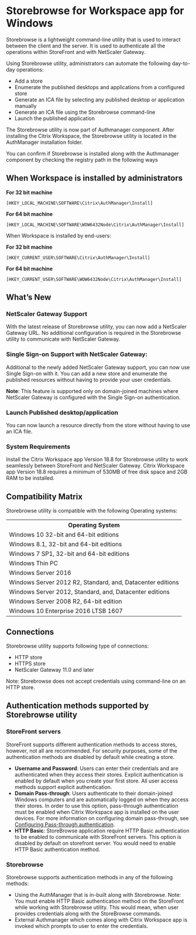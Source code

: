 # Storebrowse for Workspace app for Windows

Storebrowse is a lightweight command-line utility that is used to interact between the client and the server. It is used to authenticate all the operations within StoreFront and with NetScaler Gateway.

Using Storebrowse utility, administrators can automate the following day-to-day operations:

* Add a store
* Enumerate the published desktops and applications from a configured store
* Generate an ICA file by selecting any published desktop or application manually
* Generate an ICA file using the Storebrowse command-line
* Launch the published application 

The Storebrowse utility is now part of Authmanager component. After installing the Citrix Workspace, the Storebrowse utility is located in the AuthManager installation folder.

You can confirm if Storebrowse is installed along with the Authmanager component by checking the registry path in the following ways

## When Workspace is installed by administrators

**For 32 bit machine**

```
[HKEY_LOCAL_MACHINE\SOFTWARE\Citrix\AuthManager\Install]
```

**For 64 bit machine**

```
[HKEY_LOCAL_MACHINE\SOFTWARE\WOW6432Node\Citrix\AuthManager\Install] 
```

When Workspace is installed by end-users:

**For 32 bit machine**

```
[HKEY_CURRENT_USER\SOFTWARE\Citrix\AuthManager\Install]
```

**For 64 bit machine**

```
[HKEY_CURRENT_USER\SOFTWARE\WOW6432Node\Citrix\AuthManager\Install]
```

## What’s New

### NetScaler Gateway Support

With the latest release of Storebrowse utility, you can now add a NetScaler Gateway URL. No additional configuration is required in the Storebrowse utility to communicate with NetScaler Gateway.  

### Single Sign-on Support with NetScaler Gateway:

Additional to the newly added NetScaler Gateway support, you can now use Single Sign-on with it. You can add a new store and enumerate the published resources without having to provide your user credentials.

**Note**: This feature is supported only on domain-joined machines where NetScaler Gateway is configured with the Single Sign-on authentication.

### Launch Published desktop/application 

You can now launch a resource directly from the store without having to use an ICA file.

### System Requirements

Install the Citrix Workspace app Version 18.8 for Storebrowse utility to work seamlessly between StoreFront and NetScaler Gateway.
Citrix Workspace app Version 18.8 requires a minimum of 530MB of free disk space and 2GB RAM to be installed.

## Compatibility Matrix

Storebrowse utility is compatible with the following Operating systems:

<table style="width:100%">
  <tr>
    <th>Operating System</th>
  </tr>
  <tr>
    <td> Windows 10 32-bit and 64-bit editions </td>
    </tr>
    <tr>
    <td> Windows 8.1, 32-bit and 64-bit editions </td>
    </tr>
    <tr>
    <td> Windows 7 SP1, 32-bit and 64-bit editions </td>
    </tr>
    <td>Windows Thin PC </td>
    </tr>
    <tr>
    <td>Windows Server 2016 </td>
    </tr>
    <tr>
    <td> Windows Server 2012 R2, Standard, and, Datacenter editions </td>
    </tr>
    <tr>
    <td>Windows Server 2012, Standard, and, Datacenter editions</td>
    </tr>
    <tr>
    <td>Windows Server 2008 R2, 64-bit edition</td>
    </tr>
    <tr>
    <td>Windows 10 Enterprise 2016 LTSB 1607</td>
    </tr>
</table>

## Connections

Storebrowse utility supports following type of connections:

* HTTP store
* HTTPS store
* NetScaler Gateway 11.0 and later

Note: Storebrowse does not accept credentials using command-line on an HTTP store.

## Authentication methods supported by Storebrowse utility

### StoreFront servers

StoreFront supports different authentication methods to access stores, however, not all are recommended. For security purposes, some of the authentication methods are disabled by default while creating a store.

* **Username and Password**: Users can enter their credentials and are authenticated when they access their stores. Explicit authentication is enabled by default when you create your first store. All user access methods support explicit authentication.
* **Domain Pass-through**: Users authenticate to their domain-joined Windows computers and are automatically logged on when they access their stores. In order to use this option, pass-through authentication must be enabled when Citrix Workspace app is installed on the user devices. For more information on configuring domain pass-through, see [Configuring Pass-through authentication](https://docs.citrix.com/en-us/receiver/windows/current-release/authentication/config-pass-through.html). 
* **HTTP Basic**: StoreBrowse application require HTTP Basic authentication to be enabled to communicate with StoreFront servers. This option is disabled by default on storefront server. You would need to enable HTTP Basic authentication method.

### Storebrowse

Storebrowse supports authentication methods in any of the following methods:

* Using the AuthManager that is in-built along with Storebrowse. 
Note: You must enable HTTP Basic authentication method on the StoreFront while working with Storebrowse utility. This would mean, when user provides credentials along with the StoreBrowse commands.
* External Authmanager which comes along with Citrix Workspace app is invoked which prompts to user to enter the credentials.